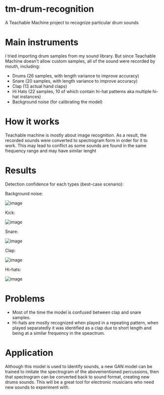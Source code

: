 # tm-drum-recognition
A Teachable Machine project to recognize particular drum sounds

# Main instruments
I tried importing drum samples from my sound library. But since Teachable Machine doesn't allow custom samples, all of the sound were recorded by mouth, including:
- Drums (26 samples, with length variance to improve accuracy)
- Snare (20 samples, with length variance to improve accuracy)
- Clap (13 actual hand claps)
- Hi Hats (22 samples, 10 of which contain hi-hat patterns aka multiple hi-hat instances)
- Background noise (for calibrating the model)

# How it works
Teachable machine is mostly about image recognition. As a result, the recorded sounds were converted to spectrogram form in order for it to work. This may lead to conflict as some sounds are found in the same frequency range and may have similar lenght

# Results
Detection confidence for each types (best-case scenario):

Background noise:

![image](https://user-images.githubusercontent.com/85775157/164004169-0be4bf78-7549-416e-9fe0-2d35aae5cf3f.png)

Kick:

![image](https://user-images.githubusercontent.com/85775157/164004426-cae32460-06e8-4eef-a5ee-18452343d64f.png)

Snare:

![image](https://user-images.githubusercontent.com/85775157/164005413-7b975973-f64d-40cd-9060-0ec1182daccf.png)

Clap:

![image](https://user-images.githubusercontent.com/85775157/164005775-7c84c464-df6a-4cb6-a641-60c2977e6ee5.png)


Hi-hats:

![image](https://user-images.githubusercontent.com/85775157/164005643-70427a7d-477b-43bd-874d-b9e4a469a3cb.png)

# Problems
- Most of the time the model is confused between clap and snare samples.
- Hi-hats are mostly recognized when played in a repeating pattern, when played separatedly it was identified as a clap due to short length and being at a similar frequency in the speactrum.

# Application
Although this model is used to identify sounds, a new GAN model can be trained to imitate the spectrogram of the abovementioned percussions, then that spectrogram can be converted back to sound format, creating new drums sounds. This will be a great tool for electronic musicians who need new sounds to experiment with.
